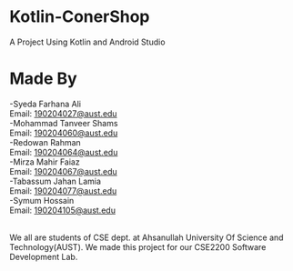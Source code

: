 # Kotlin-ConerShop
A Project Using Kotlin and Android Studio

# Made By 
-Syeda Farhana Ali<br />
Email: 190204027@aust.edu<br />
-Mohammad Tanveer Shams<br />
Email: 190204060@aust.edu<br />
-Redowan Rahman<br />
Email: 190204064@aust.edu<br />
-Mirza Mahir Faiaz<br />
Email: 190204067@aust.edu<br />
-Tabassum Jahan Lamia<br />
Email: 190204077@aust.edu<br />
-Symum Hossain<br />
Email: 190204105@aust.edu<br /><br />

We all are students of CSE dept. at Ahsanullah University Of Science and Technology(AUST). We made this project for our CSE2200 Software Development Lab.


 
